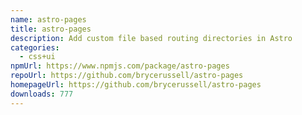 ```yaml
---
name: astro-pages
title: astro-pages
description: Add custom file based routing directories in Astro
categories:
  - css+ui
npmUrl: https://www.npmjs.com/package/astro-pages
repoUrl: https://github.com/brycerussell/astro-pages
homepageUrl: https://github.com/brycerussell/astro-pages
downloads: 777
---
```

